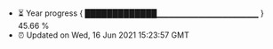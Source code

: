 - ⏳ Year progress { █████████████▁▁▁▁▁▁▁▁▁▁▁▁▁▁▁▁▁ } 45.66 %
- ⏰ Updated on Wed, 16 Jun 2021 15:23:57 GMT

